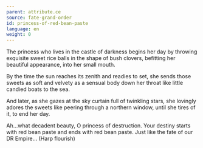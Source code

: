 ```yaml
---
parent: attribute.ce
source: fate-grand-order
id: princess-of-red-bean-paste
language: en
weight: 0
---
```


The princess who lives in the castle of darkness begins her day by throwing exquisite sweet rice balls in the shape of bush clovers, befitting her beautiful appearance, into her small mouth.

By the time the sun reaches its zenith and readies to set, she sends those sweets as soft and velvety as a sensual body down her throat like little candied boats to the sea.

And later, as she gazes at the sky curtain full of twinkling stars, she lovingly adores the sweets like peering through a northern window, until she tires of it, to end her day.

Ah…what decadent beauty, O princess of destruction.
Your destiny starts with red bean paste and ends with red bean paste.
Just like the fate of our DR Empire… (Harp flourish)
